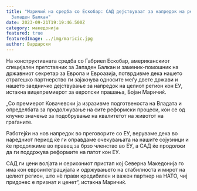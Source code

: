 ```yaml
---
title: "Маричиќ на средба со Ескобар: САД дејствуваат за напредок на регионот на
  Западен Балкан"
date: 2023-09-21T19:19:46.500Z
category: македонија
featured: true
featuredImage: ../img/maricic.jpg
author: Вардарски
---
```

<!--StartFragment-->

На конструктивната средба со Габриел Ескобар, американскиот специјален претставник за Западен Балкан и заменик-помошник на државниот секретар за Европа и Евроазија, потврдивме дека нашето стратешко партнерство ги зајакнува односите меѓу двете држави и нашето заедничко дејствување за напредок на целиот регион кон ЕУ, истакна вицепремиерот за европски прашања, Бојан Маричиќ.

„Со премиерот Ковачевски ја изразивме подготвеноста на Владата и определбата за продолжување на сите реформски процеси, кои се од клучно значење за подобрување на квалитетот на животот на граѓаните.

Работејќи на нов напредок во преговорите со ЕУ, веруваме дека во наредниот период ќе ги оправдаме очекувањата на нашите сојузници и ќе продолжиме во правец за брзо членство во ЕУ, а САД ќе продолжи да ги поддржува реформите на патот кон ЕУ.

САД ги цени волјата и сериозниот пристап кој Северна Македонија го има кон евроинтеграцијата и одржувањето на стабилноста и мирот на целиот регион, што нè прави кредибилен и важен партнер на НАТО, чиј придонес е признат и ценет“, истакна Маричиќ.

<!--EndFragment-->